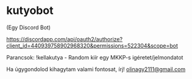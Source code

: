 # kutyobot

(Egy Discord Bot)

https://discordapp.com/api/oauth2/authorize?client_id=440939758902968320&permissions=522304&scope=bot

Parancsok:
!kellakutya - Random kiír egy MKKP-s igéretet/jelmondatot

Ha úgygondolod kihagytam valami fontosat, írj!
olinagy2111@gmail.com
